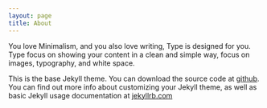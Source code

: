 ```yaml
---
layout: page
title: About
---
```


You love Minimalism, and you also love writing, Type is designed for you. Type focus on showing your content in a clean and simple way, focus on images, typography, and white space.

This is the base Jekyll theme. You can download the source code at [github](https://github.com/aspirethemes/type/archive/master.zip). You can find out more info about customizing your Jekyll theme, as well as basic Jekyll usage documentation at [jekyllrb.com](http://jekyllrb.com/)
